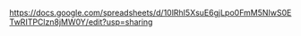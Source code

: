https://docs.google.com/spreadsheets/d/10lRhI5XsuE6gjLpo0FmM5NIwS0ETwRITPClzn8jMW0Y/edit?usp=sharing
